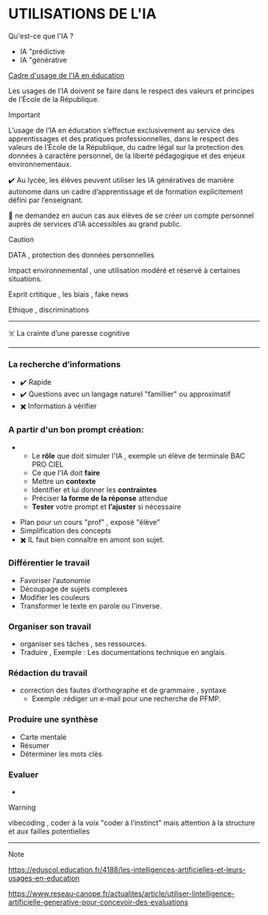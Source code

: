 # UTILISATIONS DE L'IA

Qu'est-ce que l'IA ? 
* IA "prédictive
* IA "générative

[Cadre d'usage de l'IA en éducation](https://www.education.gouv.fr/cadre-d-usage-de-l-ia-en-education-450647?actId=~av10zt61vVG7SfYyASTH5UuOSCi22VrBuxtcQ0ETwB-7u9YBHObe-UsJj93PjYTqSeMZAW_ZJf-eFWgSUldGlc5m6ZLyXvok41X1THkG36gMcdaloJYTpSA%3D%3D&actCampaignType=CAMPAIGN_MAIL&actSource=539279) 

Les usages de l’IA doivent se faire dans le respect des valeurs et principes de l’École de la République.

> [!IMPORTANT]
> L’usage de l’IA en éducation s’effectue exclusivement au service des apprentissages et des pratiques professionnelles, dans le respect des valeurs de l’École de la République, du cadre légal sur la protection des données à caractère personnel, de la liberté pédagogique et des enjeux environnementaux.
> 
> ✔️ Au lycée, les élèves peuvent utiliser les IA génératives de manière autonome dans un cadre d’apprentissage et de formation explicitement défini par l’enseignant.
>
> 🚩 ne demandez en aucun cas aux élèves de se créer un compte personnel auprès de services d’IA accessibles au grand public.


> [!CAUTION]
> DATA ,  protection des données personnelles
> 
> Impact environnemental , une utilisation modéré et réservé à certaines situations.
>
> Exprit crtitique , les biais , fake news
> 
> Ethique , discriminations

------
☠️ La crainte d’une paresse cognitive

------

### La recherche d’informations 
  * ✔️ Rapide
  * ✔️ Questions avec un langage naturel "famillier" ou approximatif
  * ✖️ Information à vérifier 


### A partir d'un bon prompt création:
- *  Le **rôle** que doit simuler l'IA , exemple un élève de terminale BAC PRO CIEL
  *  Ce que l'IA doit **faire**
  *  Mettre un **contexte**
  *  Identifier et lui donner les **contraintes**
  *  Préciser **la forme de la réponse** attendue
  *  **Tester** votre prompt et **l’ajuster** si nécessaire
 * Plan pour un cours "prof" , exposé "élève"
 * Simplification des concepts 
 * ✖️ IL faut bien connaître en amont son sujet.


### Différentier le travail
 * Favoriser l’autonomie
 * Découpage de sujets complexes
 * Modifier les couleurs
 * Transformer le texte en parole  ou l'inverse.

### Organiser son travail
 * organiser ses tâches  , ses ressources.
 * Traduire , Exemple : Les documentations technique en anglais.

### Rédaction du travail
 * correction des fautes d’orthographe et de grammaire , syntaxe
   * Exemple :rédiger un e-mail pour une recherche de PFMP. 


### Produire une synthèse
 * Carte mentale
 * Résumer
 * Déterminer les mots clès
   


### Evaluer
* 

> [!Warning]
>
> vibecoding , coder à la voix "coder à l’instinct" mais attention à la structure et aux failles potentielles


------

> [!NOTE]
> https://eduscol.education.fr/4188/les-intelligences-artificielles-et-leurs-usages-en-education
>
> https://www.reseau-canope.fr/actualites/article/utiliser-lintelligence-artificielle-generative-pour-concevoir-des-evaluations
